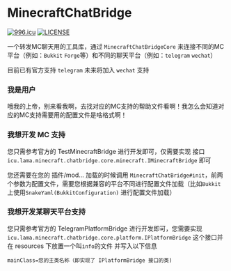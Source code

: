 # MinecraftChatBridge

[![996.icu](https://img.shields.io/badge/link-996.icu-red.svg)](https://996.icu)
[![LICENSE](https://img.shields.io/badge/license-Anti%20996-blue.svg)](https://github.com/996icu/996.ICU/blob/master/LICENSE)

一个转发MC聊天用的工具库，通过 `MinecraftChatBridgeCore` 来连接不同的MC平台（例如：`Bukkit` `Forge`等）和不同的聊天平台（例如：`telegram` `wechat`）

目前已有官方支持 `telegram` 未来将加入 `wechat` 支持

### 我是用户
哦我的上帝，别来看我啊，去找对应的MC支持的帮助文件看啊！我怎么会知道对应的MC支持需要用的配置文件是啥格式啊！

### 我想开发 MC 支持
您只需参考官方的 TestMinecraftBridge 进行开发即可，仅需要实现 接口`icu.lama.minecraft.chatbridge.core.minecraft.IMinecraftBridge` 即可

您还需要在您的 插件/mod... 加载的时候调用 `MinecraftChatBridge#init`，前两个参数为配置文件，需要您根据兼容的平台不同进行配置文件加载（比如`Bukkit`上使用`SnakeYaml(BukkitConfiguration)` 进行配置文件加载）

### 我想开发某聊天平台支持
您只需参考官方的 TelegramPlatformBridge 进行开发即可，您需要实现 `icu.lama.minecraft.chatbridge.core.platform.IPlatformBridge` 这个接口并在 resources 下放置一个叫`info`的文件
并写入以下信息
```properties
mainClass=您的主类名称（即实现了 IPlatformBridge 接口的类)
```
